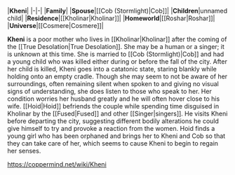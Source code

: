 |**Kheni**|
|-|-|
|**Family**|
|**Spouse**|[[Cob (Stormlight)\|Cob]]|
|**Children**|unnamed child|
|**Residence**|[[Kholinar\|Kholinar]]|
|**Homeworld**|[[Roshar\|Roshar]]|
|**Universe**|[[Cosmere\|Cosmere]]|

**Kheni** is a poor mother who lives in [[Kholinar\|Kholinar]] after the coming of the [[True Desolation\|True Desolation]]. She may be a human or a singer; it is unknown at this time. She is married to [[Cob (Stormlight)\|Cob]] and had a young child who was killed either during or before the fall of the city.
After her child is killed, Kheni goes into a catatonic state, staring blankly while holding onto an empty cradle. Though she may seem to not be aware of her surroundings, often remaining silent when spoken to and giving no visual signs of understanding, she does listen to those who speak to her. Her condition worries her husband greatly and he will often hover close to his wife.
[[Hoid\|Hoid]] befriends the couple while spending time disguised in Kholinar by the [[Fused\|Fused]] and other [[Singer\|singers]]. He visits Kheni before departing the city, suggesting different bodily alterations he could give himself to try and provoke a reaction from the women. Hoid finds a young girl who has been orphaned and brings her to Kheni and Cob so that they can take care of her, which seems to cause Kheni to begin to regain her senses.



https://coppermind.net/wiki/Kheni